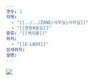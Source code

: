 ```yaml
---
갯수: 1
지역:
  - "[[../../ZONE/사무실|사무실]]"
  - "[[명동N빌딩]]"
종류: "[[케이블]]"
위치:
  - "[[E-LBOX]]"
상세위치: 
설명:
---
```

![](http://192.168.50.22/devices/240817_IMG_0103.jpg)